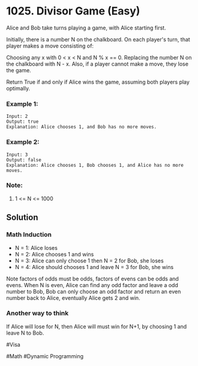 # 1025. Divisor Game (Easy)

Alice and Bob take turns playing a game, with Alice starting first.

Initially, there is a number N on the chalkboard.  On each player's turn, that player makes a move consisting of:

Choosing any x with 0 < x < N and N % x == 0.
Replacing the number N on the chalkboard with N - x.
Also, if a player cannot make a move, they lose the game.

Return True if and only if Alice wins the game, assuming both players play optimally.

### Example 1:
```
Input: 2
Output: true
Explanation: Alice chooses 1, and Bob has no more moves.
```

### Example 2:
```
Input: 3
Output: false
Explanation: Alice chooses 1, Bob chooses 1, and Alice has no more moves.
```
### Note:
1. 1 <= N <= 1000

## Solution
### Math Induction
- N = 1: Alice loses
- N = 2: Alice chooses 1 and wins
- N = 3: Alice can only choose 1 then N = 2 for Bob, she loses
- N = 4: Alice should chooses 1 and leave N = 3 for Bob, she wins

Note factors of odds must be odds, factors of evens can be odds and evens. When N is even, Alice can find any odd factor and leave a odd number to Bob, Bob can only choose an odd factor and return an even number back to Alice, eventually Alice gets 2 and win. 

### Another way to think
If Alice will lose for N, then Alice will must win for N+1, by choosing 1 and leave N to Bob.

#Visa

#Math #Dynamic Programming
